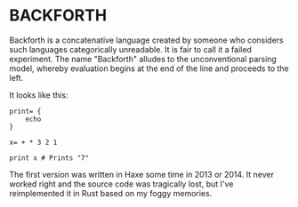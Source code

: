 # BACKFORTH

Backforth is a concatenative language created by someone who considers such languages categorically unreadable. It is fair to call it a failed experiment. The name "Backforth" alludes to the unconventional parsing model, whereby evaluation begins at the end of the line and proceeds to the left.

It looks like this:

```backforth
print= {
    echo
}

x= + * 3 2 1

print x # Prints "7"
```

The first version was written in Haxe some time in 2013 or 2014. It never worked right and the source code was tragically lost, but I've reimplemented it in Rust based on my foggy memories.
